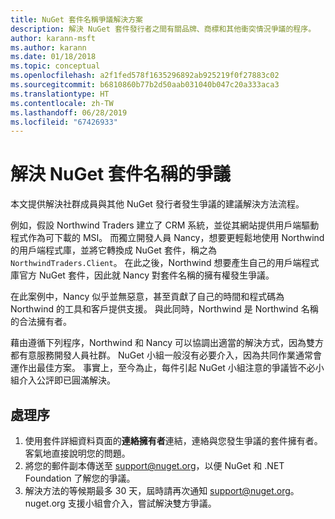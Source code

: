 ```yaml
---
title: NuGet 套件名稱爭議解決方案
description: 解決 NuGet 套件發行者之間有關品牌、商標和其他衝突情況爭議的程序。
author: karann-msft
ms.author: karann
ms.date: 01/18/2018
ms.topic: conceptual
ms.openlocfilehash: a2f1fed578f1635296892ab925219f0f27883c02
ms.sourcegitcommit: b6810860b77b2d50aab031040b047c20a333aca3
ms.translationtype: HT
ms.contentlocale: zh-TW
ms.lasthandoff: 06/28/2019
ms.locfileid: "67426933"
---
```

# <a name="resolving-disputes-over-nuget-package-names"></a>解決 NuGet 套件名稱的爭議

本文提供解決社群成員與其他 NuGet 發行者發生爭議的建議解決方法流程。

例如，假設 Northwind Traders 建立了 CRM 系統，並從其網站提供用戶端驅動程式作為可下載的 MSI。 而獨立開發人員 Nancy，想要更輕鬆地使用 Northwind 的用戶端程式庫，並將它轉換成 NuGet 套件，稱之為 `NorthwindTraders.Client`。 在此之後，Northwind 想要產生自己的用戶端程式庫官方 NuGet 套件，因此就 Nancy 對套件名稱的擁有權發生爭議。

在此案例中，Nancy 似乎並無惡意，甚至貢獻了自己的時間和程式碼為 Northwind 的工具和客戶提供支援。 與此同時，Northwind 是 Northwind 名稱的合法擁有者。

藉由遵循下列程序，Northwind 和 Nancy 可以協調出適當的解決方式，因為雙方都有意服務開發人員社群。 NuGet 小組一般沒有必要介入，因為共同作業通常會運作出最佳方案。 事實上，至今為止，每件引起 NuGet 小組注意的爭議皆不必小組介入公評即已圓滿解決。

## <a name="process"></a>處理序

1. 使用套件詳細資料頁面的**連絡擁有者**連結，連絡與您發生爭議的套件擁有者。 客氣地直接說明您的問題。
2. 將您的郵件副本傳送至 [support@nuget.org](mailto:support@nuget.org)，以便 NuGet 和 .NET Foundation 了解您的爭議。
3. 解決方法的等候期最多 30 天，屆時請再次通知 [support@nuget.org](mailto:support@nuget.org)。 nuget.org 支援小組會介入，嘗試解決雙方爭議。
